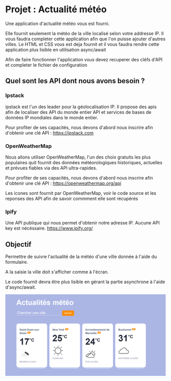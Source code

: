 # Projet : Actualité météo

Une application d'actualité météo vous est fourni.

Elle fournit seulement la météo de la ville localisé selon votre addresse IP.
Il vous faudra completer cette application afin que l'on puisse ajouter d'autres villes.
Le HTML et CSS vous est deja fournit et il vous faudra rendre cette application plus lisible en utilisation async/await

Afin de faire fonctionner l'application vous devez recuperer des cléfs d'API et completer le fichier de configuration

## Quel sont les API dont nous avons besoin ?

### Ipstack
ipstack est l'un des leader pour la géolocalisation IP. Il propose des apis afin de localiser des API du monde entier
API et services de bases de données IP mondiales dans le monde entier.

Pour profiter de ses capacités, nous devons d'abord nous inscrire afin d'obtenir une clé API : https://ipstack.com

### OpenWeatherMap 
Nous allons utiliser OpenWeatherMap, l'un des choix gratuits les plus populaires quit fournit des données météorologiques historiques, actuelles et prévues fiables via des API ultra-rapides.

Pour profiter de ses capacités, nous devons d'abord nous inscrire afin d'obtenir une clé API : https://openweathermap.org/api

Les icones sont fournit par OpenWeatherMap, voir le code source et les reponses des API afin de savoir commment elle sont récupérés

### Ipify

Une API publique qui nous permet d'obtenir notre adresse IP. Aucune API key est nécéssaire.
https://www.ipify.org/

## Objectif
Permettre de suivre l'actualité de la météo d'une ville donnée à l'aide du formulaire.

A la saisie la ville doit s'afficher comme à l'écran.

Le code fournit devra être plus lisible en gérant la partie asynchrone à l'aide d'async/await.

![/assets/demo.png](/assets/demo.png)